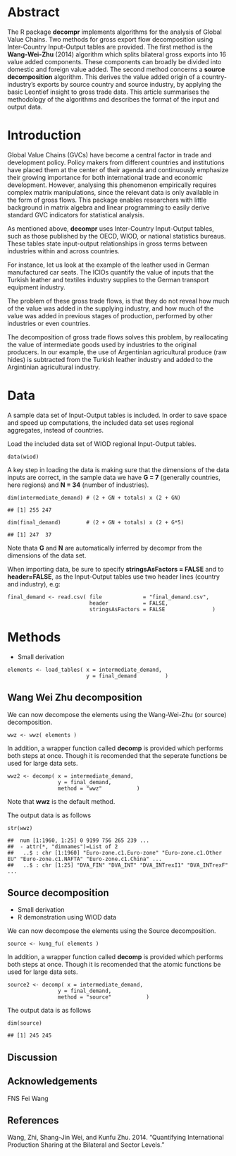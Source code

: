 Abstract
========

The R package **decompr** implements algorithms for the analysis of
Global Value Chains. Two methods for gross export flow decomposition
using Inter-Country Input-Output tables are provided. The first method
is the **Wang-Wei-Zhu** (2014) algorithm which splits bilateral gross
exports into 16 value added components. These components can broadly be
divided into domestic and foreign value added. The second method
concerns a **source decomposition** algorithm. This derives the value
added origin of a country-industry’s exports by source country and
source industry, by applying the basic Leontief insight to gross trade
data. This article summarises the methodology of the algorithms and
describes the format of the input and output data.

Introduction
============

Global Value Chains (GVCs) have become a central factor in trade and
development policy. Policy makers from different countries and
institutions have placed them at the center of their agenda and
continuously emphasize their growing importance for both international
trade and economic development. However, analysing this phenomenon
empirically requires complex matrix manipulations, since the relevant
data is only available in the form of gross flows. This package enables
researchers with little background in matrix algebra and linear
programming to easily derive standard GVC indicators for statistical
analysis.

As mentioned above, **decompr** uses Inter-Country Input-Output tables,
such as those published by the OECD, WIOD, or national statistics
bureaus. These tables state input-output relationships in gross terms
between industries within and across countries.

For instance, let us look at the example of the leather used in German
manufactured car seats. The ICIOs quantify the value of inputs that the
Turkish leather and textiles industry supplies to the German transport
equipment industry.

The problem of these gross trade flows, is that they do not reveal how
much of the value was added in the supplying industry, and how much of
the value was added in previous stages of production, performed by other
industries or even countries.

The decomposition of gross trade flows solves this problem, by
reallocating the value of intermediate goods used by industries to the
original producers. In our example, the use of Argentinian agricultural
produce (raw hides) is subtracted from the Turkish leather industry and
added to the Argintinian agricultural industry.

Data
====

A sample data set of Input-Output tables is included. In order to save
space and speed up computations, the included data set uses regional
aggregates, instead of countries.

Load the included data set of WIOD regional Input-Output tables.

    data(wiod)

A key step in loading the data is making sure that the dimensions of the
data inputs are correct, in the sample data we have **G = 7** (generally
countries, here regions) and **N = 34** (number of industries).

    dim(intermediate_demand) # (2 + GN + totals) x (2 + GN)

    ## [1] 255 247

    dim(final_demand)        # (2 + GN + totals) x (2 + G*5)

    ## [1] 247  37

Note thata **G** and **N** are automatically inferred by decompr from
the dimensions of the data set.

When importing data, be sure to specify **stringsAsFactors = FALSE** and
to **header=FALSE**, as the Input-Output tables use two header lines
(country and industry), e.g:

    final_demand <- read.csv( file             = "final_demand.csv",
                              header           = FALSE,
                              stringsAsFactors = FALSE               )

Methods
=======

-   Small derivation

<!-- -->

    elements <- load_tables( x = intermediate_demand,
                             y = final_demand         )

Wang Wei Zhu decomposition
--------------------------

We can now decompose the elements using the Wang-Wei-Zhu (or source)
decomposition.

    wwz <- wwz( elements )

In addition, a wrapper function called **decomp** is provided which
performs both steps at once. Though it is recomended that the seperate
functions be used for large data sets.

    wwz2 <- decomp( x = intermediate_demand,
                    y = final_demand,
                    method = "wwz"           )

Note that **wwz** is the default method.

The output data is as follows

    str(wwz)

    ##  num [1:1960, 1:25] 0 9199 756 265 239 ...
    ##  - attr(*, "dimnames")=List of 2
    ##   ..$ : chr [1:1960] "Euro-zone.c1.Euro-zone" "Euro-zone.c1.Other EU" "Euro-zone.c1.NAFTA" "Euro-zone.c1.China" ...
    ##   ..$ : chr [1:25] "DVA_FIN" "DVA_INT" "DVA_INTrexI1" "DVA_INTrexF" ...

Source decomposition
--------------------

-   Small derivation
-   R demonstration using WIOD data

We can now decompose the elements using the Source decomposition.

    source <- kung_fu( elements )

In addition, a wrapper function called **decomp** is provided which
performs both steps at once. Though it is recomended that the atomic
functions be used for large data sets.

    source2 <- decomp( x = intermediate_demand,
                    y = final_demand,
                    method = "source"           )

The output data is as follows

    dim(source)

    ## [1] 245 245

Discussion
----------

Acknowledgements
----------------

FNS Fei Wang

References
----------

Wang, Zhi, Shang-Jin Wei, and Kunfu Zhu. 2014. “Quantifying
International Production Sharing at the Bilateral and Sector Levels.”
